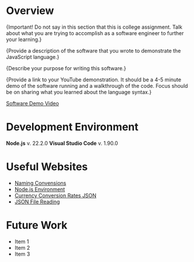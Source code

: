 # Overview

{Important! Do not say in this section that this is college assignment. Talk about what you are trying to accomplish as a software engineer to further your learning.}

{Provide a description of the software that you wrote to demonstrate the JavaScript language.}

{Describe your purpose for writing this software.}

{Provide a link to your YouTube demonstration. It should be a 4-5 minute demo of the software running and a walkthrough of the code. Focus should be on sharing what you learned about the language syntax.}

[Software Demo Video](http://youtube.link.goes.here)

# Development Environment

**Node.js** v. 22.2.0
**Visual Studio Code** v. 1.90.0

# Useful Websites

- [Naming Convensions](https://elser.hashnode.dev/javascript-naming-convention-for-beginners)
- [Node.js Environment](https://code.visualstudio.com/docs/nodejs/nodejs-tutorial)
- [Currency Conversion Rates JSON](https://www.floatrates.com/daily/usd.json)
- [JSON File Reading](https://www.geeksforgeeks.org/read-json-file-using-javascript/#)

# Future Work

- Item 1
- Item 2
- Item 3